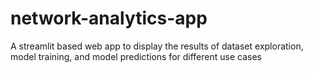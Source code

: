 # network-analytics-app
A streamlit based web app to display the results of dataset exploration, model training, and model predictions for different use cases
